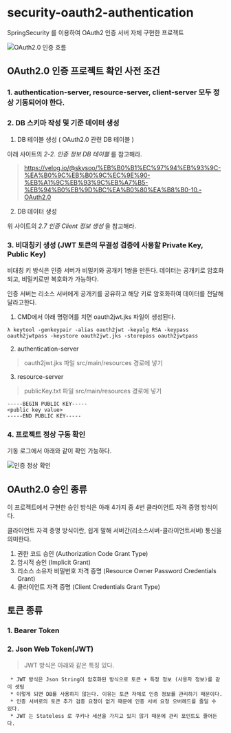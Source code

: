 # security-oauth2-authentication

SpringSecurity 를 이용하여 OAuth2 인증 서버 자체 구현한 프로젝트

![OAuth2.0 인증 흐름](./99.Img/OAuth2.0인증서버구성도.png)    

## OAuth2.0 인증 프로젝트 확인 사전 조건
### 1. authentication-server, resource-server, client-server 모두 정상 기동되어야 한다.

### 2. DB 스키마 작성 및 기준 데이터 생성
1. DB 테이블 생성 ( OAuth2.0 관련 DB 테이블 )

아래 사이트의 *2-2. 인증 정보 DB 테이블* 를 참고해라.
> https://velog.io/@skysoo/%EB%B0%B1%EC%97%94%EB%93%9C-%EA%B0%9C%EB%B0%9C%EC%9E%90-%EB%A1%9C%EB%93%9C%EB%A7%B5-%EB%94%B0%EB%9D%BC%EA%B0%80%EA%B8%B0-10.-OAuth2.0

2. DB 데이터 생성

위 사이트의 *2.7 인증 Client 정보 생성* 을 참고해라.
    
### 3. 비대칭키 생성 (JWT 토큰의 무결성 검증에 사용할 Private Key, Public Key)

비대칭 키 방식은 인증 서버가 비밀키와 공개키 1쌍을 만든다. 데이터는 공개키로 암호화되고, 비밀키로만 복호화가 가능하다.

인증 서버는 리소스 서버에게 공개키를 공유하고 해당 키로 암호화하여 데이터를 전달해달라고한다.

1. CMD에서 아래 명령어를 치면 oauth2jwt.jks 파일이 생성된다.
```
λ keytool -genkeypair -alias oauth2jwt -keyalg RSA -keypass oauth2jwtpass -keystore oauth2jwt.jks -storepass oauth2jwtpass
```

2. authentication-server
> oauth2jwt.jks 파일 src/main/resources 경로에 넣기

3. resource-server
> publicKey.txt 파일 src/main/resources 경로에 넣기
```
-----BEGIN PUBLIC KEY-----
<public key value>
-----END PUBLIC KEY-----
```

### 4. 프로젝트 정상 구동 확인

기동 로그에서 아래와 같이 확인 가능하다.
 
![인증 정상 확인](./99.Img/인증성공.png)


## OAuth2.0 승인 종류
이 프로젝트에서 구현한 승인 방식은 아래 4가지 중 4번 클라이언트 자격 증명 방식이다.

클라이언트 자격 증명 방식이란, 쉽게 말해 서버간(리소스서버-클라이언트서버) 통신을 의미한다. 

1. 권한 코드 승인 (Authorization Code Grant Type)
2. 암시적 승인 (Implicit Grant)
3. 리소스 소유자 비밀번호 자격 증명 (Resource Owner Password Credentials Grant)
4. 클라이언트 자격 증명 (Client Credentials Grant Type)

## 토큰 종류
### 1. Bearer Token
### 2. Json Web Token(JWT) 

> JWT 방식은 아래와 같은 특징 있다.
```
 * JWT 방식은 Json String이 암호화된 방식으로 토큰 + 특정 정보 (사용자 정보)를 같이 셋팅
 * 이렇게 되면 DB를 사용하지 않는다. 이유는 토큰 자체로 인증 정보를 관리하기 때문이다.
 * 인증 서버로의 토큰 추가 검증 요청이 없기 때문에 인증 서버 요청 오버헤드를 줄일 수 있다.
 * JWT 는 Stateless 로 쿠키나 세션을 가지고 있지 않기 때문에 관리 포인트도 줄어든다.
```      